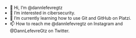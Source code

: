 - 👋 Hi, I’m @dannlefevregtz
- 👀 I’m interested in cibersecurity.
- 🌱 I’m currently learning how to use Git and GitHub on Platzi.
- 📫 How to reach me @dannlefevregtz on Instagram and @DannLefevreGtz on Twitter.

<!---
dannlefevregtz/dannlefevregtz is a ✨ special ✨ repository because its `README.md` (this file) appears on your GitHub profile.
You can click the Preview link to take a look at your changes.
--->
